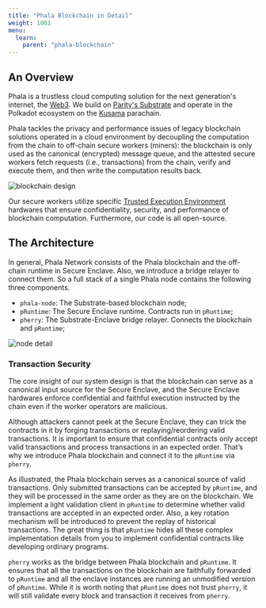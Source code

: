 ```yaml
---
title: "Phala Blockchain in Detail"
weight: 1001
menu:
  learn:
    parent: "phala-blockchain"
---
```


## An Overview

Phala is a trustless cloud computing solution for the next generation's internet, the [Web3](https://web3.foundation/). We build on [Parity's Substrate](https://www.parity.io/technologies/substrate/) and operate in the Polkadot ecosystem on the [Kusama](https://kusama.network/) parachain.

Phala tackles the privacy and performance issues of legacy blockchain solutions operated in a cloud environment by decoupling the computation from the chain to off-chain secure workers (miners): the blockchain is only used as the canonical (encrypted) message queue, and the attested secure workers fetch requests (i.e., transactions) from the chain, verify and execute them, and then write the computation results back.

![blockchain design](/images/learn/phala-design.png)

Our secure workers utilize specific [Trusted Execution Environment](https://en.wikipedia.org/wiki/Trusted_execution_environment) hardwares that ensure confidentiality, security, and performance of blockchain computation. Furthermore, our code is all open-source.

## The Architecture

In general, Phala Network consists of the Phala blockchain and the off-chain runtime in Secure Enclave. Also, we introduce a bridge relayer to connect them. So a full stack of a single Phala node contains the following three components.

- `phala-node`: The Substrate-based blockchain node;
- `pRuntime`: The Secure Enclave runtime. Contracts run in `pRuntime`;
- `pherry`: The Substrate-Enclave bridge relayer. Connects the blockchain and `pRuntime`;

![node detail](/images/learn/node-detail.png)

### Transaction Security

The core insight of our system design is that the blockchain can serve as a canonical input source for the Secure Enclave, and the Secure Enclave hardwares enforce confidential and faithful execution instructed by the chain even if the worker operators are malicious.

Although attackers cannot peek at the Secure Enclave, they can trick the contracts in it by forging transactions or replaying/reordering valid transactions. It is important to ensure that confidential contracts only accept valid transactions and process transactions in an expected order. That’s why we introduce Phala blockchain and connect it to the `pRuntime` via `pherry`.

As illustrated, the Phala blockchain serves as a canonical source of valid transactions. Only submitted transactions can be accepted by `pRuntime`, and they will be processed in the same order as they are on the blockchain. We implement a light validation client in `pRuntime` to determine whether valid transactions are accepted in an expected order. Also, a key rotation mechanism will be introduced to prevent the replay of historical transactions. The great thing is that `pRuntime` hides all these complex implementation details from you to implement confidential contracts like developing ordinary programs.

`pherry` works as the bridge between Phala blockchain and `pRuntime`. It ensures that all the transactions on the blockchain are faithfully forwarded to `pRuntime` and all the enclave instances are running an unmodified version of `pRuntime`. While it is worth noting that `pRuntime` does not trust `pherry`, it will still validate every block and transaction it receives from `pherry`.

